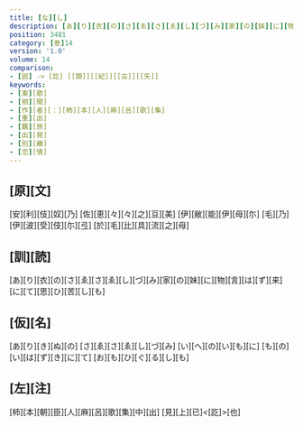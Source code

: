 ```yaml
---
title: [な][し]
description: [あ][り][衣][の][さ][ゑ][さ][ゑ][し][づ][み][家][の][妹][に][物][言][は][ず][来][に][て][思][ひ][苦][し][も]
position: 3481
category: [巻]14
version: '1.0'
volume: 14
comparison:
- [説] -> [訖] [[類]][[紀]][[古]][[矢]]
keywords:
- [東][歌]
- [相][聞]
- [作][者][：][柿][本][人][麻][呂][歌][集]
- [重][出]
- [羈][旅]
- [出][発]
- [別][離]
- [恋][情]
---
```


## [原][文]

[安][利][伎][奴][乃] [佐][恵][々][々][之][豆][美] [伊][敝][能][伊][母][尓] [毛][乃][伊][波][受][伎][尓][弖] [於][毛][比][具][流][之][母]

## [訓][読]

[あ][り][衣][の][さ][ゑ][さ][ゑ][し][づ][み][家][の][妹][に][物][言][は][ず][来][に][て][思][ひ][苦][し][も]

## [仮][名]

[あ][り][き][ぬ][の] [さ][ゑ][さ][ゑ][し][づ][み] [い][へ][の][い][も][に] [も][の][い][は][ず][き][に][て] [お][も][ひ][ぐ][る][し][も]

## [左][注]

[柿][本][朝][臣][人][麻][呂][歌][集][中][出] [見][上][已]<[訖]>[也]
